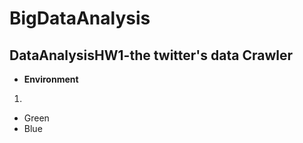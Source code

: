 # BigDataAnalysis
## DataAnalysisHW1-the twitter's data Crawler
*   **Environment**
1.
*   Green
*   Blue 
